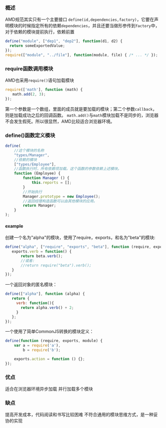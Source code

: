 


### 概述
AMD规范其实只有一个主要接口 `define(id,dependencies,factory)`，它要在声明模块的时候指定所有的依赖`dependencies`，并且还要当做形参传到`factory`中，对于依赖的模块提前执行，依赖前置
```javascript
define("module", ["dep1", "dep2"], function(d1, d2) {  
  return someExportedValue;  
});  
require(["module", "../file"], function(module, file) { /* ... */ });  
```

### require函数调用模块
AMD也采用`require()`语句加载模块
```javascript
require(['math'], function (math) {
　　math.add(2, 3);
});
```
第一个参数是一个数组，里面的成员就是要加载的模块；第二个参数`callback`，则是加载成功之后的回调函数。
`math.add()`与`math`模块加载不是同步的，浏览器不会发生假死。所以很显然，AMD比较适合浏览器环境。

### define()函数定义模块
```javascript
define(
    //这个模块的名称
    "types/Manager",
    //依赖的模块
    ["types/Employee"],
    //函数执行时，所有依赖项加载。这个函数的参数依赖上述模块。
    function (Employee) {
        function Manager () {
            this.reports = [];
        }
        //开始执行
        Manager.prototype = new Employee();
        //返回经理构造函数可以由其他模块的应用。
        return Manager;
    }
);
```
#### example
创建一个名为"alpha"的模块，使用了require，exports，和名为"beta"的模块:
```javascript
define("alpha", ["require", "exports", "beta"], function (require, exports, beta) {
   exports.verb = function() {
       return beta.verb();
       //或者:
       //return require("beta").verb();
   }
});
```

一个返回对象的匿名模块：
```javascript
define(["alpha"], function (alpha) {
   return {
     verb: function(){
       return alpha.verb() + 2;
     }
   };
});
```

一个使用了简单CommonJS转换的模块定义：
```javascript
define(function (require, exports, module) {
    var a = require('a'),
        b = require('b');

    exports.action = function () {};
});
```

### 优点
适合在浏览器环境异步加载
并行加载多个模块

### 缺点
提高开发成本，代码阅读和书写比较困难
不符合通用的模块思维方式，是一种妥协的实现